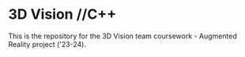 # 3D Vision //C++
This is the repository for the 3D Vision team coursework - Augmented Reality project ('23-24).
